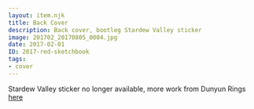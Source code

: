 ```yaml
---
layout: item.njk
title: Back Cover
description: Back cover, bootleg Stardew Valley sticker
image: 201702_20170805_0004.jpg
date: 2017-02-01
ID: 2017-red-sketchbook
tags:  
- cover
---
```


Stardew Valley sticker no longer available, more work from Dunyun Rings [here](https://www.redbubble.com/people/dunyun-rings/og-shop?ref=artist_title_name "Dunyun Rings on RedBubble")
